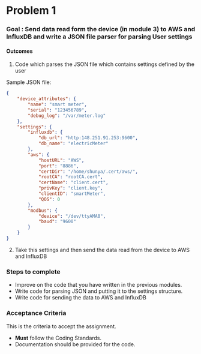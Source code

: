 # Problem 1

### Goal : Send data read form the device (in module 3) to AWS and InfluxDB and write a JSON file parser for parsing User settings 

#### Outcomes 
1. Code which parses the JSON file which contains settings defined by the user

Sample JSON file:

```json
{
    "device_attributes": {
        "name": "smart meter",
        "serial": "123456789",
        "debug_log": "/var/meter.log"
    },
    "settings": {
        "influxdb": {
            "db_url": "http:148.251.91.253:9600",
            "db_name": "electricMeter"
        },
        "aws": {
            "hostURL": "AWS",
            "port": "8886",
            "certDir": "/home/shunya/.cert/aws/",
            "rootCA": "rootCA.cert",
            "certName": "client.cert",
            "privKey": "client.key",
            "clientID": "smartMeter",
            "QOS": 0
        },
        "modbus": {
            "device": "/dev/ttyAMA0",
            "baud": "9600"
        }
    }
}
```

2. Take this settings and then send the data read from the device to AWS and InfluxDB


### Steps to complete

- Improve on the code that you have written in the previous modules. 
- Write code for parsing JSON and putting it to the settings structure.
- Write code for sending the data to AWS and InfluxDB

### Acceptance Criteria 
This is the criteria to accept the assignment.
- **Must** follow the Coding Standards.
- Documentation should be provided for the code.